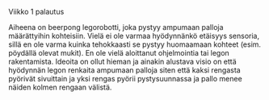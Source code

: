 
Viikko 1 palautus

Aiheena on beerpong legorobotti, joka pystyy ampumaan palloja määrättyihin kohteisiin. Vielä ei ole varmaa
hyödynnänkö etäisyys sensoria, sillä en ole varma kuinka tehokkaasti se pystyy huomaamaan kohteet (esim. pöydällä olevat mukit).
En ole vielä aloittanut ohjelmointia tai legon rakentamista. Ideoita on ollut hieman ja ainakin alustava visio on että hyödynnän
legon renkaita ampumaan palloja siten että kaksi rengasta pyörivät sivuittain ja yksi rengas pyörii pystysuunnassa ja pallo
menee näiden kolmen rengaan välistä.
